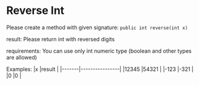 # Reverse Int

Please create a method with given signature:
`public int reverse(int x)`


result: Please return int with reversed digits

requirements: You can use only int numeric type
(boolean and other types are allowed)

Examples:
|x      |result          |
|-------|----------------|
|12345  |54321           |
|-123   |-321            |
|0      |0               |


